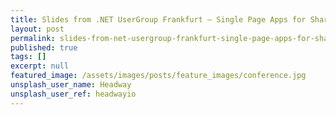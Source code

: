```yaml
---
title: Slides from .NET UserGroup Frankfurt — Single Page Apps for SharePoint
layout: post
permalink: slides-from-net-usergroup-frankfurt-single-page-apps-for-sharepoint
published: true
tags: []
excerpt: null
featured_image: /assets/images/posts/feature_images/conference.jpg
unsplash_user_name: Headway
unsplash_user_ref: headwayio
---
```

